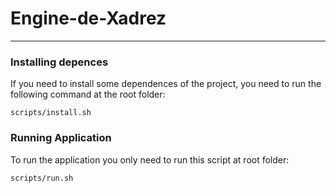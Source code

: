 # Engine-de-Xadrez
---

### Installing depences
If you need to install some dependences of the project, you need to run the following command at the root folder:
```shell
scripts/install.sh
```

### Running Application
To run the application you only need to run this script at root folder:
```shell
scripts/run.sh
```
